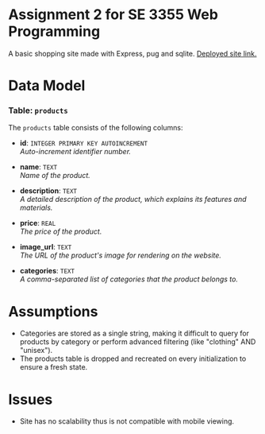 # Assignment 2 for SE 3355 Web Programming
A basic shopping site made with Express, pug and sqlite.
[Deployed site link.](https://assignment-wegf.onrender.com/)
# Data Model

### Table: `products`

The `products` table consists of the following columns:

- **id**: `INTEGER PRIMARY KEY AUTOINCREMENT`  
  *Auto-increment identifier number.*

- **name**: `TEXT`  
  *Name of the product.*

- **description**: `TEXT`  
  *A detailed description of the product, which explains its features and materials.*

- **price**: `REAL`  
  *The price of the product.*

- **image_url**: `TEXT`  
  *The URL of the product's image for rendering on the website.*

- **categories**: `TEXT`  
  *A comma-separated list of categories that the product belongs to.*

# Assumptions
- Categories are stored as a single string, making it difficult to query for products by category or perform advanced filtering (like "clothing" AND "unisex").
- The products table is dropped and recreated on every initialization to ensure a fresh state.
# Issues
- Site has no scalability thus is not compatible with mobile viewing.
